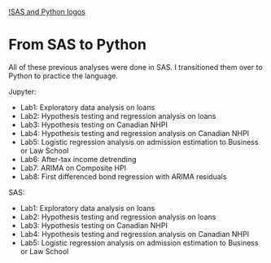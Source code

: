 [!SAS and Python logos](https://github.com/aidanastridge/from-sas-to-python/blob/main/sas_python_banner.png)
# From SAS to Python

All of these previous analyses were done in SAS. I transitioned them over to Python to practice the language.

Jupyter:

- Lab1: Exploratory data analysis on loans
- Lab2: Hypothesis testing and regression analysis on loans
- Lab3: Hypothesis testing on Canadian NHPI 
- Lab4: Hypothesis testing and regression analysis on Canadian NHPI
- Lab5: Logistic regression analysis on admission estimation to Business or Law School
- Lab6: After-tax income detrending
- Lab7: ARIMA on Composite HPI
- Lab8: First differenced bond regression with ARIMA residuals

SAS:

- Lab1: Exploratory data analysis on loans
- Lab2: Hypothesis testing and regression analysis on loans
- Lab3: Hypothesis testing on Canadian NHPI 
- Lab4: Hypothesis testing and regression analysis on Canadian NHPI
- Lab5: Logistic regression analysis on admission estimation to Business or Law School

